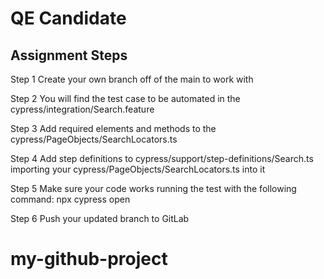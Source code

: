 # QE Candidate
## Assignment Steps
Step 1
Create your own branch off of the main to work with

Step 2
You will find the test case to be automated in the cypress/integration/Search.feature

Step 3
Add required elements and methods to the cypress/PageObjects/SearchLocators.ts

Step 4
Add step definitions to cypress/support/step-definitions/Search.ts importing your cypress/PageObjects/SearchLocators.ts into it

Step 5
Make sure your code works running the test with the following command: npx cypress open

Step 6 
Push your updated branch to GitLab
# my-github-project
